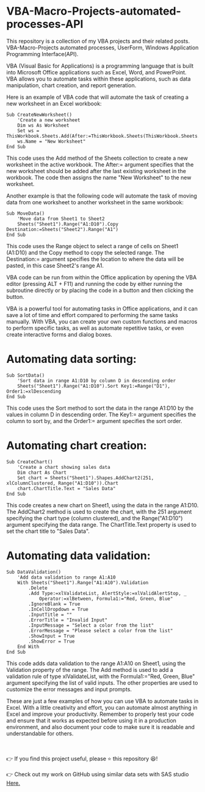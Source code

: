# VBA-Macro-Projects-automated-processes-API
This repository is a collection of my VBA projects and their related posts. VBA-Macro-Projects automated processes, UserForm, Windows Application Programming Interface(API).


VBA (Visual Basic for Applications) is a programming language that is built into Microsoft Office applications such as Excel, Word, and PowerPoint. VBA allows you to automate tasks within these applications, such as data manipulation, chart creation, and report generation.

Here is an example of VBA code that will automate the task of creating a new worksheet in an Excel workbook:

```
Sub CreateNewWorksheet()
    'Create a new worksheet
    Dim ws As Worksheet
    Set ws = ThisWorkbook.Sheets.Add(After:=ThisWorkbook.Sheets(ThisWorkbook.Sheets.Count))
    ws.Name = "New Worksheet"
End Sub
```

This code uses the Add method of the Sheets collection to create a new worksheet in the active workbook. The After:= argument specifies that the new worksheet should be added after the last existing worksheet in the workbook. The code then assigns the name "New Worksheet" to the new worksheet.

Another example is that the following code will automate the task of moving data from one worksheet to another worksheet in the same workbook:


```
Sub MoveData()
    'Move data from Sheet1 to Sheet2
    Sheets("Sheet1").Range("A1:D10").Copy Destination:=Sheets("Sheet2").Range("A1")
End Sub
```

This code uses the Range object to select a range of cells on Sheet1 (A1:D10) and the Copy method to copy the selected range. The Destination:= argument specifies the location to where the data will be pasted, in this case Sheet2's range A1.

VBA code can be run from within the Office application by opening the VBA editor (pressing ALT + F11) and running the code by either running the subroutine directly or by placing the code in a button and then clicking the button.

VBA is a powerful tool for automating tasks in Office applications, and it can save a lot of time and effort compared to performing the same tasks manually. With VBA, you can create your own custom functions and macros to perform specific tasks, as well as automate repetitive tasks, or even create interactive forms and dialog boxes.

# Automating data sorting:

```
Sub SortData()
    'Sort data in range A1:D10 by column D in descending order
    Sheets("Sheet1").Range("A1:D10").Sort Key1:=Range("D1"), Order1:=xlDescending
End Sub
```

This code uses the Sort method to sort the data in the range A1:D10 by the values in column D in descending order. The Key1:= argument specifies the column to sort by, and the Order1:= argument specifies the sort order.

# Automating chart creation:

```
Sub CreateChart()
    'Create a chart showing sales data
    Dim chart As Chart
    Set chart = Sheets("Sheet1").Shapes.AddChart2(251, xlColumnClustered, Range("A1:D10")).Chart
    chart.ChartTitle.Text = "Sales Data"
End Sub
```


This code creates a new chart on Sheet1, using the data in the range A1:D10. The AddChart2 method is used to create the chart, with the 251 argument specifying the chart type (column clustered), and the Range("A1:D10") argument specifying the data range. The ChartTitle.Text property is used to set the chart title to "Sales Data".

# Automating data validation:

```
Sub DataValidation()
    'Add data validation to range A1:A10
    With Sheets("Sheet1").Range("A1:A10").Validation
        .Delete
        .Add Type:=xlValidateList, AlertStyle:=xlValidAlertStop, _
            Operator:=xlBetween, Formula1:="Red, Green, Blue"
        .IgnoreBlank = True
        .InCellDropdown = True
        .InputTitle = ""
        .ErrorTitle = "Invalid Input"
        .InputMessage = "Select a color from the list"
        .ErrorMessage = "Please select a color from the list"
        .ShowInput = True
        .ShowError = True
    End With
End Sub
```
This code adds data validation to the range A1:A10 on Sheet1, using the Validation property of the range. The Add method is used to add a validation rule of type xlValidateList, with the Formula1:="Red, Green, Blue" argument specifying the list of valid inputs. The other properties are used to customize the error messages and input prompts.

These are just a few examples of how you can use VBA to automate tasks in Excel. With a little creativity and effort, you can automate almost anything in Excel and improve your productivity. Remember to properly test your code and ensure that it works as expected before using it in a production environment, and also document your code to make sure it is readable and understandable for others.



</br></br>
👉 If you find this project useful, please ⭐ this repository 😆!</br></br>
👉 Check out my work on GitHub using similar data sets with SAS studio <a href="https://github.com/sinoyon?tab=repositories">Here. </a>

